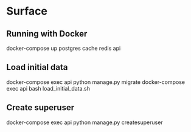 # Surface

## Running with Docker

docker-compose up postgres cache redis api

## Load initial data

docker-compose exec api python manage.py migrate 
docker-compose exec api bash load_initial_data.sh

## Create superuser

docker-compose exec api python manage.py createsuperuser